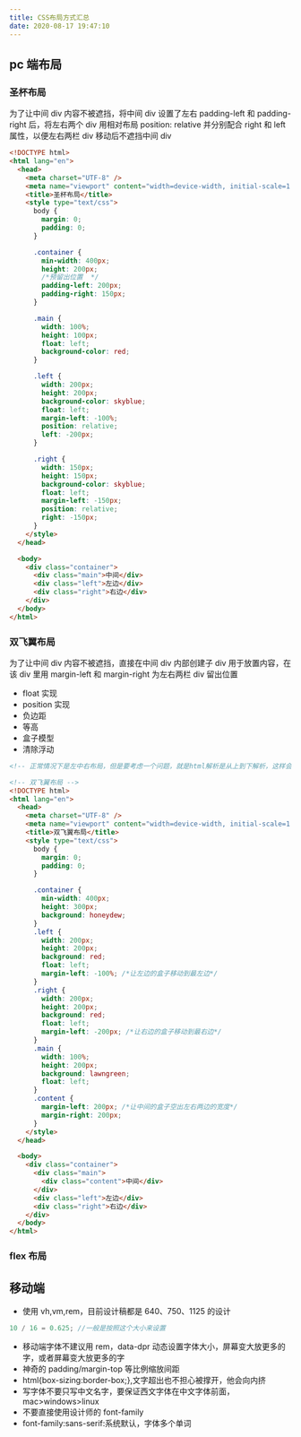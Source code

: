```yaml
---
title: CSS布局方式汇总
date: 2020-08-17 19:47:10
---
```


## pc 端布局

### 圣杯布局

为了让中间 div 内容不被遮挡，将中间 div 设置了左右 padding-left 和 padding-right 后，将左右两个 div 用相对布局 position: relative 并分别配合 right 和 left 属性，以便左右两栏 div 移动后不遮挡中间 div

```html
<!DOCTYPE html>
<html lang="en">
  <head>
    <meta charset="UTF-8" />
    <meta name="viewport" content="width=device-width, initial-scale=1.0" />
    <title>圣杯布局</title>
    <style type="text/css">
      body {
        margin: 0;
        padding: 0;
      }

      .container {
        min-width: 400px;
        height: 200px;
        /*预留出位置  */
        padding-left: 200px;
        padding-right: 150px;
      }

      .main {
        width: 100%;
        height: 100px;
        float: left;
        background-color: red;
      }

      .left {
        width: 200px;
        height: 200px;
        background-color: skyblue;
        float: left;
        margin-left: -100%;
        position: relative;
        left: -200px;
      }

      .right {
        width: 150px;
        height: 150px;
        background-color: skyblue;
        float: left;
        margin-left: -150px;
        position: relative;
        right: -150px;
      }
    </style>
  </head>

  <body>
    <div class="container">
      <div class="main">中间</div>
      <div class="left">左边</div>
      <div class="right">右边</div>
    </div>
  </body>
</html>
```

### 双飞翼布局

为了让中间 div 内容不被遮挡，直接在中间 div 内部创建子 div 用于放置内容，在该 div 里用 margin-left 和 margin-right 为左右两栏 div 留出位置

- float 实现
- position 实现
- 负边距
- 等高
- 盒子模型
- 清除浮动

```html
<!-- 正常情况下是左中右布局，但是要考虑一个问题，就是html解析是从上到下解析，这样会导致left优先解析，但是这样不对的,因为一个网页中用户最关心的是中间区域的位置，所以我们必须先解析中间模块，所以左中右布局是不行的，我们要想办法让middle优先解析 -->

<!-- 双飞翼布局 -->
<!DOCTYPE html>
<html lang="en">
  <head>
    <meta charset="UTF-8" />
    <meta name="viewport" content="width=device-width, initial-scale=1.0" />
    <title>双飞翼布局</title>
    <style type="text/css">
      body {
        margin: 0;
        padding: 0;
      }

      .container {
        min-width: 400px;
        height: 300px;
        background: honeydew;
      }
      .left {
        width: 200px;
        height: 200px;
        background: red;
        float: left;
        margin-left: -100%; /*让左边的盒子移动到最左边*/
      }
      .right {
        width: 200px;
        height: 200px;
        background: red;
        float: left;
        margin-left: -200px; /*让右边的盒子移动到最右边*/
      }
      .main {
        width: 100%;
        height: 200px;
        background: lawngreen;
        float: left;
      }
      .content {
        margin-left: 200px; /*让中间的盒子空出左右两边的宽度*/
        margin-right: 200px;
      }
    </style>
  </head>

  <body>
    <div class="container">
      <div class="main">
        <div class="content">中间</div>
      </div>
      <div class="left">左边</div>
      <div class="right">右边</div>
    </div>
  </body>
</html>
```

### flex 布局

## 移动端

- 使用 vh,vm,rem，目前设计稿都是 640、750、1125 的设计

```js
10 / 16 = 0.625; //一般是按照这个大小来设置
```

- 移动端字体不建议用 rem，data-dpr 动态设置字体大小，屏幕变大放更多的字，或者屏幕变大放更多的字
- 神奇的 padding/margin-top 等比例缩放间距
- html{box-sizing:border-box;},文字超出也不担心被撑开，他会向内挤
- 写字体不要只写中文名字，要保证西文字体在中文字体前面，mac>windows>linux
- 不要直接使用设计师的 font-family
- font-family:sans-serif:系统默认，字体多个单词
